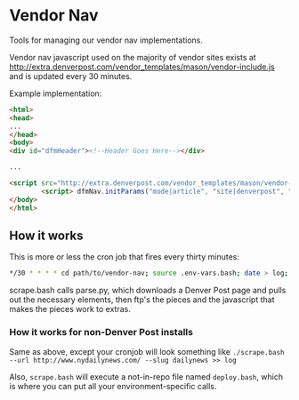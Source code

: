 # Vendor Nav
Tools for managing our vendor nav implementations.

Vendor nav javascript used on the majority of vendor sites exists at http://extra.denverpost.com/vendor_templates/mason/vendor-include.js and is updated every 30 minutes.

Example implementation:

```html
<html>
<head>
...
</head>
<body>
<div id="dfmHeader"><!--Header Goes Here--></div>

...

<script src="http://extra.denverpost.com/vendor_templates/mason/vendor-include.js"></script>
        <script> dfmNav.initParams("mode|article", "site|denverpost", "pageTitle|Crime Map and Stats", "leaderboard|false", "thirdParty|true"); </script>
</body>
</html>
```

## How it works

This is more or less the cron job that fires every thirty minutes:

```bash
*/30 * * * * cd path/to/vendor-nav; source .env-vars.bash; date > log; ./scrape.bash >> log
```

scrape.bash calls parse.py, which downloads a Denver Post page and pulls out the necessary elements, then ftp's the pieces and the javascript that makes the pieces work to extras.

### How it works for non-Denver Post installs

Same as above, except your cronjob will look something like `./scrape.bash --url http://www.nydailynews.com/ --slug dailynews >> log`

Also, `scrape.bash` will execute a not-in-repo file named `deploy.bash`, which is where you can put all your environment-specific calls. 
